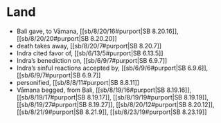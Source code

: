 # Land

* Bali gave, to Vāmana, [[sb/8/20/16#purport|SB 8.20.16]], [[sb/8/20/20#purport|SB 8.20.20]]
* death takes away, [[sb/8/20/7#purport|SB 8.20.7]]
* Indra cited favor of, [[sb/6/13/5#purport|SB 6.13.5]]
* Indra’s benediction on, [[sb/6/9/7#purport|SB 6.9.7]]
* Indra’s sinful reactions accepted by, [[sb/6/9/6#purport|SB 6.9.6]], [[sb/6/9/7#purport|SB 6.9.7]]
* personified, [[sb/8/8/11#purport|SB 8.8.11]]
* Vāmana begged, from Bali, [[sb/8/19/16#purport|SB 8.19.16]], [[sb/8/19/17#purport|SB 8.19.17]], [[sb/8/19/19#purport|SB 8.19.19]], [[sb/8/19/27#purport|SB 8.19.27]], [[sb/8/20/12#purport|SB 8.20.12]], [[sb/8/21/9#purport|SB 8.21.9]], [[sb/8/23/19#purport|SB 8.23.19]]
